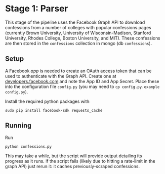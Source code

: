# Stage 1: Parser
This stage of the pipeline uses the Facebook Graph API to download confessions from a number of colleges with popular confessions pages (currently Brown University, University of Wisconsin-Madison, Stanford University, Rhodes College, Boston University, and MIT). These confessions are then stored in the `confessions` collection in mongo (db `confessions`).

## Setup
A Facebook *app* is needed to create an OAuth access token that can be used to authenticate with the Graph API. Create one at [developers.facebook.com](https://developers.facebook.com/apps/) and note the App ID and App Secret. Place these into the configuration file `config.py` (you may need to `cp config.py.example config.py`).

Install the required python packages with

	sudo pip install facebook-sdk requests_cache

## Running
Run

	python confessions.py

This may take a while, but the script will provide output detailing its progress as it runs. If the script fails (likely due to hitting a rate-limit in the graph API) just rerun it: it caches previously-scraped confessions.
